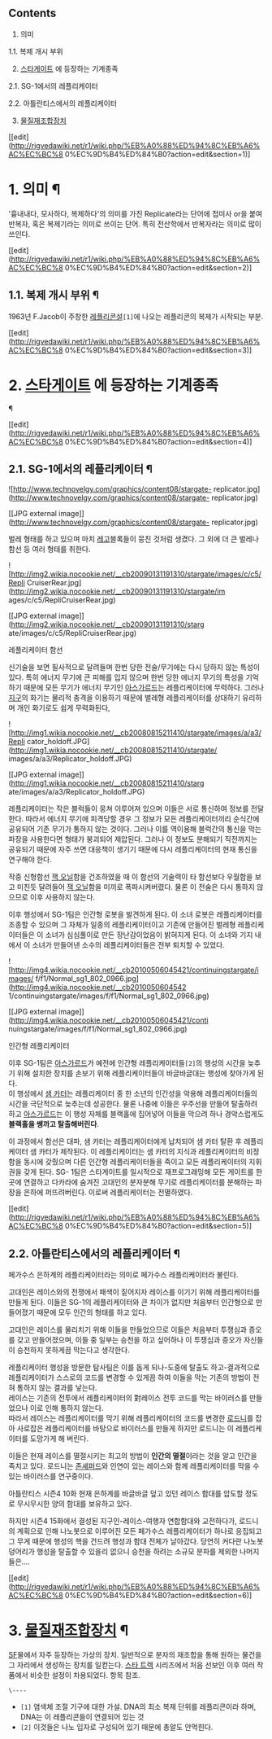 ## Contents

    

1. 의미 
    

1.1. 복제 개시 부위

2. [스타게이트](%EC%8A%A4%ED%83%80%EA%B2%8C%EC%9D%B4%ED%8A%B8.md) 에 등장하는 기계종족 
    

2.1. SG-1에서의 레플리케이터

2.2. 아틀란티스에서의 레플리케이터

3. [물질재조합장치](%EB%AC%BC%EC%A7%88%EC%9E%AC%EC%A1%B0%ED%95%A9%EC%9E%A5%EC%B9%98.md)

[[edit](http://rigvedawiki.net/r1/wiki.php/%EB%A0%88%ED%94%8C%EB%A6%AC%EC%BC%8
0%EC%9D%B4%ED%84%B0?action=edit&section=1)]

# 1. 의미 ¶

'흉내내다, 모사하다, 복제하다'의 의미를 가진 Replicate라는 단어에 접미사 or을 붙여 반복자, 혹은 복제기라는 의미로 쓰이는
단어. 특히 전산학에서 반복자라는 의미로 많이 쓰인다.

  

[[edit](http://rigvedawiki.net/r1/wiki.php/%EB%A0%88%ED%94%8C%EB%A6%AC%EC%BC%8
0%EC%9D%B4%ED%84%B0?action=edit&section=2)]

## 1.1. 복제 개시 부위 ¶

1963년 F.Jacob이 주창한
[레플리콘설](%EB%A0%88%ED%94%8C%EB%A6%AC%EC%BD%98%EC%84%A4.md)`[1]`에 나오는 레플리콘의
복제가 시작되는 부분.

  

[[edit](http://rigvedawiki.net/r1/wiki.php/%EB%A0%88%ED%94%8C%EB%A6%AC%EC%BC%8
0%EC%9D%B4%ED%84%B0?action=edit&section=3)]

# 2. [스타게이트](%EC%8A%A4%ED%83%80%EA%B2%8C%EC%9D%B4%ED%8A%B8.md) 에 등장하는 기계종족
¶

[[edit](http://rigvedawiki.net/r1/wiki.php/%EB%A0%88%ED%94%8C%EB%A6%AC%EC%BC%8
0%EC%9D%B4%ED%84%B0?action=edit&section=4)]

## 2.1. SG-1에서의 레플리케이터 ¶

  

![http://www.technovelgy.com/graphics/content08/stargate-
replicator.jpg](http://www.technovelgy.com/graphics/content08/stargate-
replicator.jpg)

[[JPG external image]](http://www.technovelgy.com/graphics/content08/stargate-
replicator.jpg)

  
벌레 형태를 하고 있으며 마치 [레고](%EB%A0%88%EA%B3%A0.md)블록들이 뭉친 것처럼 생겼다. 그 외에 더 큰 벌레나
함선 등 여러 형태를 취한다.

  

![http://img2.wikia.nocookie.net/__cb20090131191310/stargate/images/c/c5/Repli
CruiserRear.jpg](http://img2.wikia.nocookie.net/__cb20090131191310/stargate/im
ages/c/c5/RepliCruiserRear.jpg)

[[JPG external image]](http://img2.wikia.nocookie.net/__cb20090131191310/starg
ate/images/c/c5/RepliCruiserRear.jpg)

  
레플리케이터 함선

  

신기술을 보면 필사적으로 달려들며 한번 당한 전술/무기에는 다시 당하지 않는 특성이 있다. 특히 에너지 무기에 큰 피해를 입지 않으며 한번
당한 에너지 무기의 특성을 기억하기 때문에 모든 무기가 에너지 무기인
[아스가르드](%EC%95%84%EC%8A%A4%EA%B0%80%EB%A5%B4%EB%93%9C.md)는 레플리케이터에 무력하다.
그러나 [지구](%EC%A7%80%EA%B5%AC.md)의 화기는 물리적 충격을 이용하기 때문에 벌레형 레플리케이터를 상대하기 유리하며
개인 화기로도 쉽게 무력화된다,  

![http://img1.wikia.nocookie.net/__cb20080815211410/stargate/images/a/a3/Repli
cator_holdoff.JPG](http://img1.wikia.nocookie.net/__cb20080815211410/stargate/
images/a/a3/Replicator_holdoff.JPG)

[[JPG external image]](http://img1.wikia.nocookie.net/__cb20080815211410/starg
ate/images/a/a3/Replicator_holdoff.JPG)

  
레플리케이터는 작은 블럭들이 뭉쳐 이루어져 있으며 이들은 서로 통신하여 정보를 전달한다. 따라서 에너지 무기에 피격당할 경우 그 정보가 모든
레플리케이터끼리 순식간에 공유되어 기존 무기가 통하지 않는 것이다. 그러나 이를 역이용해 블럭간의 통신을 막는 파장을 사용한다면 형태가
붕괴되어 제압된다. 그러나 이 정보도 분해되기 직전까지는 공유되기 때문에 자주 쓰면 대응책이 생기기 때문에 다시 레플리케이터의 현재 통신을
연구해야 한다.

  
  

작중 신형함선 [잭 오닐](%EC%9E%AD%20%EC%98%A4%EB%8B%90.md)함을 건조하였을 때 이 함선의 기술력이 타
함선보다 우월함을 보고 미친듯 달려들어 [잭 오닐](%EC%9E%AD%20%EC%98%A4%EB%8B%90.md)함을 미끼로
폭파시켜버렸다. 물론 이 전술은 다시 통하지 않으므로 이후 사용하지 않는다.

  

이후 행성에서 SG-1팀은 인간형 로봇을 발견하게 된다. 이 소녀 로봇은 레플리케이터를 조종할 수 있으며 그 자체가 일종의 레플리케이터이고
기존에 만들어진 벌레형 레플리케이터들은 이 소녀가 심심풀이로 만든 장난감이었음이 밝혀지게 된다. 이 소녀와 기지 내에서 이 소녀가 만들어낸
소수의 레플리케이터들은 전부 퇴치할 수 있었다.

  

![http://img4.wikia.nocookie.net/__cb20100506045421/continuingstargate/images/
f/f1/Normal_sg1_802_0966.jpg](http://img4.wikia.nocookie.net/__cb2010050604542
1/continuingstargate/images/f/f1/Normal_sg1_802_0966.jpg)

[[JPG external image]](http://img4.wikia.nocookie.net/__cb20100506045421/conti
nuingstargate/images/f/f1/Normal_sg1_802_0966.jpg)

  
인간형 레플리케이터

  

이후 SG-1팀은 [아스가르드](%EC%95%84%EC%8A%A4%EA%B0%80%EB%A5%B4%EB%93%9C.md)가 예전에
인간형 레플리케이터들`[2]`의 행성의 시간을 늦추기 위해 설치한 장치를 손보기 위해 레플리케이터들이 바글바글대는 행성에 찾아가게 된다.  
이 행성에서 [샘 카터](%EC%83%98%20%EC%B9%B4%ED%84%B0.md)는 레플리케이터 중 한 소년의 인간성을 악용해
레플리케이터들의 시간을 극단적으로 늦추는데 성공한다. 물론 나중에 이들은 우주선을 만들어 탈출하려 하고
[아스가르드](%EC%95%84%EC%8A%A4%EA%B0%80%EB%A5%B4%EB%93%9C.md)는 이 행성 자체를 블랙홀에
집어넣어 이들을 막으려 하나 경악스럽게도 **블랙홀을 쌩까고 탈출해버린다**.

  

이 과정에서 함선은 대파, 샘 카터는 레플리케이터에게 납치되어 샘 카터 탈환 후 레플리케이터 샘 카터가 제작된다. 이 레플리케이터는 샘
카터의 지식과 레플리케이터의 비정함을 동시에 갖췄으며 다른 인간형 레플리케이터들을 죽이고 모든 레플리케이터의 지휘권을 갖게 된다. SG-
1팀은 스타게이트를 일시적으로 재프로그래밍해 모든 게이트를 한 곳에 연결하고 다카라에 숨겨진 고대인의 분자분해 무기로 레플리케이터를 분해하는
파장을 은하에 퍼뜨려버린다. 이로써 레플리케이터는 전멸하였다.

  

[[edit](http://rigvedawiki.net/r1/wiki.php/%EB%A0%88%ED%94%8C%EB%A6%AC%EC%BC%8
0%EC%9D%B4%ED%84%B0?action=edit&section=5)]

## 2.2. 아틀란티스에서의 레플리케이터 ¶

페가수스 은하계의 레플리케이터라는 의미로 페가수스 레플리케이터라 불린다.

  

고대인은 레이스와의 전쟁에서 패색이 짙어지자 레이스를 이기기 위해 레플리케이터를 만들게 된다. 이들은 SG-1의 레플리케이터와 큰 차이가
없지만 처음부터 인간형으로 만들어졌기 때문에 모두 인간의 형태를 하고 있다.

  

고대인은 레이스를 물리치기 위해 이들을 만들었으므로 이들은 처음부터 투쟁심과 증오를 갖고 만들어졌으며, 이들 중 일부는 승천을 하고 싶어하나
이 투쟁심과 증오가 자신들이 승천하지 못하게끔 막는다고 생각한다.

  

레플리케이터 행성을 방문한 탐사팀은 이를 돕게 되나-도중에 탈출도 하고-결과적으로 레플리케이터가 스스로의 코드를 변경할 수 있게끔 하여
이들을 막는 기존의 방법이 전혀 통하지 않는 결과를 낳는다.  
레이스는 기존의 전투에서 레플리케이터의 對레이스 전투 코드를 막는 바이러스를 만들었으나 이로 인해 통하지 않는다.  
따라서 레이스는 레플리케이터를 막기 위해 레플리케이터의 코드를 변경한
[로드니](%EB%A1%9C%EB%93%9C%EB%8B%88.md)를 잡아 사로잡은 레플리케이터를 바탕으로 바이러스를 만들게 하지만
로드니는 이 레플리케이터를 도망가게 해 버린다.

  

이들은 현재 레이스를 멸절시키는 최고의 방법이 **인간의 멸절**이라는 것을 알고 인간을 족치고 있다. 로드니는 [존셰퍼드](%EC%A1%B4%20%EC%85%B0%ED%8D%BC%EB%93%9C.md)와 인연이 있는 레이스와 함께 레플리케이터를 막을
수 있는 바이러스를 연구중이다.

  

아틀란티스 시즌4 10화 현재 은하계를 바글바글 덮고 있던 레이스 함대를 압도할 정도로 무시무시한 양의 함대를 보유하고 있다.

  

하지만 시즌4 15화에서 결성된 지구인-레이스-여행자 연합함대와 교전하다가, 로드니의 계획으로 인해 나노봇으로 이루어진 모든 페가수스
레플리케이터가 하나로 응집되고 그 무게 때문에 행성의 핵을 건드려 행성과 함대 전체가 날아갔다. 당연히 커다란 나노봇 덩어리가 행성을 탈출할
수 있을리 없으니 승천을 하려는 소규모 분파를 제외한 나머지들은....

  

[[edit](http://rigvedawiki.net/r1/wiki.php/%EB%A0%88%ED%94%8C%EB%A6%AC%EC%BC%8
0%EC%9D%B4%ED%84%B0?action=edit&section=6)]

# 3. [물질재조합장치](%EB%AC%BC%EC%A7%88%EC%9E%AC%EC%A1%B0%ED%95%A9%EC%9E%A5%EC%B9%98.md) ¶

[SF](SF.md)물에서 자주 등장하는 가상의 장치. 일반적으로 분자의 재조합을 통해 원하는 물건을 그 자리에서 생성하는 장치를
일컫는다. [스타 트렉](%EC%8A%A4%ED%83%80%20%ED%8A%B8%EB%A0%89.md) 시리즈에서 처음 선보인 이후
여러 작품에서 비슷한 설정이 차용되었다. 항목 참조.

  
  

`\----`

  * `[1]` 염색체 조절 기구에 대한 가설. DNA의 최소 복제 단위를 레플리콘이라 하며, DNA는 이 레플리콘들이 연결되어 있는 것
  * `[2]` 이것들은 나노 입자로 구성되어 있기 때문에 총알도 안먹힌다.

